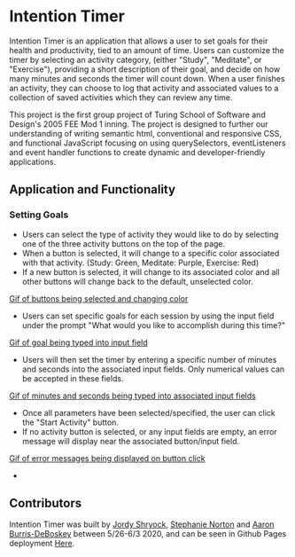 # Intention Timer

Intention Timer is an application that allows a user to set goals for their health and productivity, tied to an amount of time. Users can customize the timer by selecting an activity category, (either "Study", "Meditate", or "Exercise"), providing a short description of their goal, and decide on how many minutes and seconds the timer will count down. When a user finishes an activity, they can choose to log that activity and associated values to a collection of saved activities which they can review any time.

This project is the first group project of Turing School of Software and Design's 2005 FEE Mod 1 inning. The project is designed to further our understanding of writing semantic html, conventional and responsive CSS, and functional JavaScript focusing on using querySelectors, eventListeners and event handler functions to create dynamic and developer-friendly applications.

## Application and Functionality

### Setting Goals
* Users can select the type of activity they would like to do by selecting one of the three activity buttons on the top of the page.
* When a button is selected, it will change to a specific color associated with that activity. (Study: Green, Meditate: Purple, Exercise: Red)
* If a new button is selected, it will change to its associated color and all other buttons will change back to the default, unselected color.

[Gif of buttons being selected and changing color]()

* Users can set specific goals for each session by using the input field under the prompt "What would you like to accomplish during this time?"

[Gif of goal being typed into input field]()

* Users will then set the timer by entering a specific number of minutes and seconds into the associated input fields. Only numerical values can be accepted in these fields.

[Gif of minutes and seconds being typed into associated input fields]()

* Once all parameters have been selected/specified, the user can click the "Start Activity" button.
* If no activity button is selected, or any input fields are empty, an error message will display near the associated button/input field.

[Gif of error messages being displayed on button click]()

*

## Contributors

Intention Timer was built by [Jordy Shryock](https://github.com/jordy1611), [Stephanie Norton](https://github.com/NakiNorton) and [Aaron Burris-DeBoskey](https://github.com/Abdeboskey) between 5/26-6/3 2020, and can be seen in Github Pages deployment [Here](https://abdeboskey.github.io/intention_timer/).
